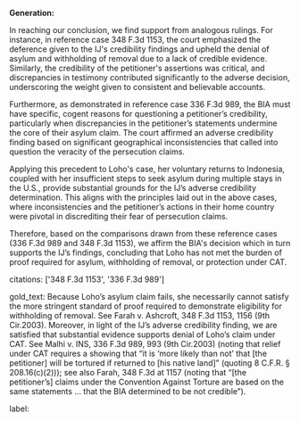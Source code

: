 **Generation:**

In reaching our conclusion, we find support from analogous rulings. For instance, in reference case 348 F.3d 1153, the court emphasized the deference given to the IJ's credibility findings and upheld the denial of asylum and withholding of removal due to a lack of credible evidence. Similarly, the credibility of the petitioner's assertions was critical, and discrepancies in testimony contributed significantly to the adverse decision, underscoring the weight given to consistent and believable accounts.

Furthermore, as demonstrated in reference case 336 F.3d 989, the BIA must have specific, cogent reasons for questioning a petitioner’s credibility, particularly when discrepancies in the petitioner’s statements undermine the core of their asylum claim. The court affirmed an adverse credibility finding based on significant geographical inconsistencies that called into question the veracity of the persecution claims.

Applying this precedent to Loho's case, her voluntary returns to Indonesia, coupled with her insufficient steps to seek asylum during multiple stays in the U.S., provide substantial grounds for the IJ’s adverse credibility determination. This aligns with the principles laid out in the above cases, where inconsistencies and the petitioner’s actions in their home country were pivotal in discrediting their fear of persecution claims.

Therefore, based on the comparisons drawn from these reference cases (336 F.3d 989 and 348 F.3d 1153), we affirm the BIA's decision which in turn supports the IJ’s findings, concluding that Loho has not met the burden of proof required for asylum, withholding of removal, or protection under CAT.

citations: ['348 F.3d 1153', '336 F.3d 989']

gold_text: Because Loho’s asylum claim fails, she necessarily cannot satisfy the more stringent standard of proof required to demonstrate eligibility for withholding of removal. See Farah v. Ashcroft, 348 F.3d 1153, 1156 (9th Cir.2003). Moreover, in light of the IJ’s adverse credibility finding, we are satisfied that substantial evidence supports denial of Loho’s claim under CAT. See Malhi v. INS, 336 F.3d 989, 993 (9th Cir.2003) (noting that relief under CAT requires a showing that “it is ‘more likely than not’ that [the petitioner] will be tortured if returned to [his native land]” (quoting 8 C.F.R. § 208.16(c)(2))); see also Farah, 348 F.3d at 1157 (noting that “[the petitioner’s] claims under the Convention Against Torture are based on the same statements ... that the BIA determined to be not credible”).

label: 